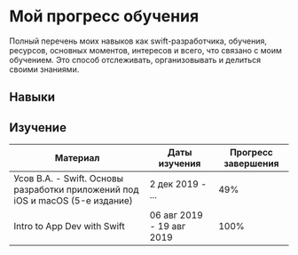 # Мой прогресс обучения

Полный перечень моих навыков как swift-разработчика, обучения, ресурсов, основных моментов, интересов и всего, что связано с моим обучением. Это способ отслеживать, организовывать и делиться своими знаниями.

## Навыки

## Изучение

| Материал | Даты изучения | Прогресс завершения |
| --- | --- | --- |
| Усов В.А. - Swift. Основы разработки приложений под iOS и macOS (5-е издание) | 2 дек 2019 - ... | 49% |
| Intro to App Dev with Swift | 06 авг 2019 - 19 авг 2019 | 100% |